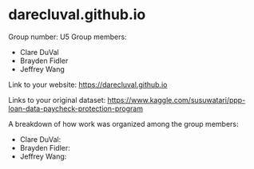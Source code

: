 # darecluval.github.io

Group number: U5
Group members:
* Clare DuVal
* Brayden Fidler
* Jeffrey Wang

Link to your website: https://darecluval.github.io

Links to your original dataset: https://www.kaggle.com/susuwatari/ppp-loan-data-paycheck-protection-program

A breakdown of how work was organized among the group members:
* Clare DuVal: 
* Brayden Fidler: 
* Jeffrey Wang: 
